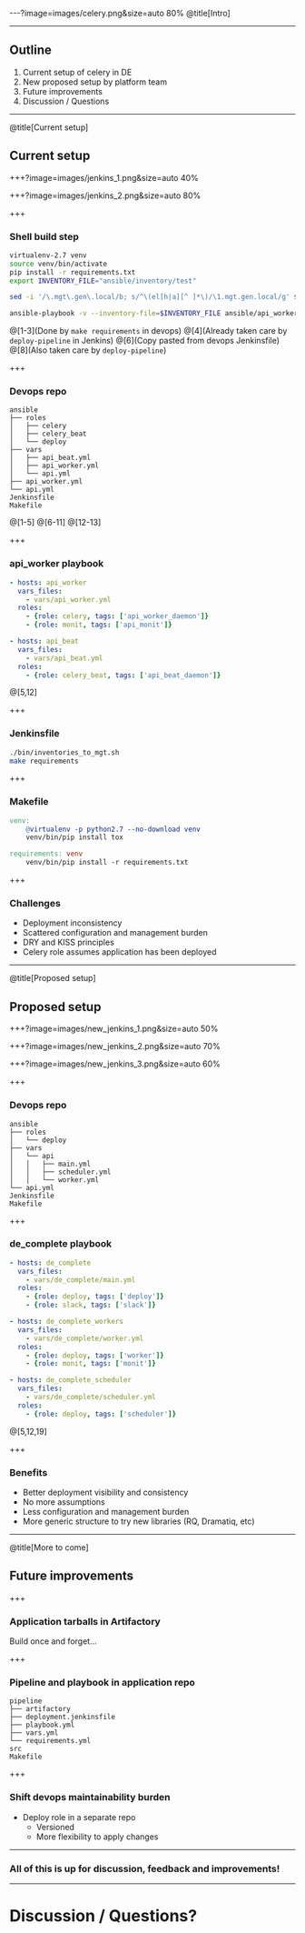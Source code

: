 ---?image=images/celery.png&size=auto 80%
@title[Intro]

---
## Outline

1. Current setup of celery in DE
2. New proposed setup by platform team
3. Future improvements
4. Discussion / Questions

---
@title[Current setup]

## Current setup

+++?image=images/jenkins_1.png&size=auto 40%

+++?image=images/jenkins_2.png&size=auto 80%

+++

### Shell build step

```sh
virtualenv-2.7 venv
source venv/bin/activate
pip install -r requirements.txt
export INVENTORY_FILE="ansible/inventory/test"

sed -i '/\.mgt\.gen\.local/b; s/^\(el[h|a][^ ]*\)/\1.mgt.gen.local/g' $INVENTORY_FILE

ansible-playbook -v --inventory-file=$INVENTORY_FILE ansible/api_worker.yml --limit=api_worker,api_beat --diff
```

@[1-3](Done by `make requirements` in devops)
@[4](Already taken care by `deploy-pipeline` in Jenkins)
@[6](Copy pasted from devops Jenkinsfile)
@[8](Also taken care by `deploy-pipeline`)


+++

### Devops repo

```text
ansible
├── roles
│   ├── celery
│   ├── celery_beat
│   └── deploy
├── vars
│   ├── api_beat.yml
│   ├── api_worker.yml
│   └── api.yml
├── api_worker.yml
└── api.yml
Jenkinsfile
Makefile
```

@[1-5]
@[6-11]
@[12-13]

+++

### api_worker playbook

```yaml
- hosts: api_worker
  vars_files:
    - vars/api_worker.yml
  roles:
    - {role: celery, tags: ['api_worker_daemon']}
    - {role: monit, tags: ['api_monit']}

- hosts: api_beat
  vars_files:
    - vars/api_beat.yml
  roles:
    - {role: celery_beat, tags: ['api_beat_daemon']}
```

@[5,12]

+++

### Jenkinsfile

```sh
./bin/inventories_to_mgt.sh
make requirements
```

+++

### Makefile

```makefile
venv:
	@virtualenv -p python2.7 --no-download venv
	venv/bin/pip install tox

requirements: venv
	venv/bin/pip install -r requirements.txt
```

+++

### Challenges

- Deployment inconsistency
- Scattered configuration and management burden
- DRY and KISS principles
- Celery role assumes application has been deployed

---
@title[Proposed setup]
## Proposed setup

+++?image=images/new_jenkins_1.png&size=auto 50%

+++?image=images/new_jenkins_2.png&size=auto 70%

+++?image=images/new_jenkins_3.png&size=auto 60%

+++

### Devops repo

```text
ansible
├── roles
│   └── deploy
├── vars
│   └── api
│   │   ├── main.yml
│   │   ├── scheduler.yml
│   │   └── worker.yml
└── api.yml
Jenkinsfile
Makefile
```

+++

### de_complete playbook

```yaml
- hosts: de_complete
  vars_files:
    - vars/de_complete/main.yml
  roles:
    - {role: deploy, tags: ['deploy']}
    - {role: slack, tags: ['slack']}

- hosts: de_complete_workers
  vars_files:
    - vars/de_complete/worker.yml
  roles:
    - {role: deploy, tags: ['worker']}
    - {role: monit, tags: ['monit']}

- hosts: de_complete_scheduler
  vars_files:
    - vars/de_complete/scheduler.yml
  roles:
    - {role: deploy, tags: ['scheduler']}
```

@[5,12,19]

+++

### Benefits

- Better deployment visibility and consistency
- No more assumptions
- Less configuration and management burden
- More generic structure to try new libraries (RQ, Dramatiq, etc)

---
@title[More to come]

## Future improvements

+++

### Application tarballs in Artifactory

Build once and forget...

+++

### Pipeline and playbook in application repo

```text
pipeline
├── artifactory
├── deployment.jenkinsfile
├── playbook.yml
├── vars.yml
└── requirements.yml
src
Makefile
```

+++

### Shift devops maintainability burden

- Deploy role in a separate repo
    * Versioned
    * More flexibility to apply changes

---

### All of this is up for discussion, feedback and improvements!

---

# Discussion / Questions?
